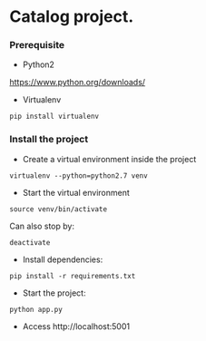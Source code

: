 # Catalog project.

### Prerequisite
- Python2

https://www.python.org/downloads/

- Virtualenv
```
pip install virtualenv
```

### Install the project

- Create a virtual environment inside the project
```
virtualenv --python=python2.7 venv
```

- Start the virtual environment
```
source venv/bin/activate
```
Can also stop by:
```
deactivate
```

- Install dependencies:
```
pip install -r requirements.txt
```

- Start the project:
```
python app.py
```

- Access http://localhost:5001